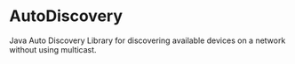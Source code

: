 # AutoDiscovery
Java Auto Discovery Library for discovering available devices on a network without using multicast.
 